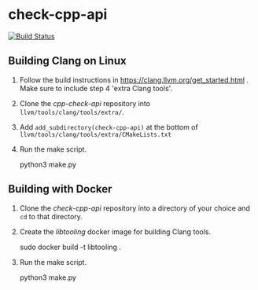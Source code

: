 # check-cpp-api

[![Build Status](https://travis-ci.com/phitsc/check-cpp-api.svg?token=RqqkynutptY9gpoo5YZP&branch=master)](https://travis-ci.com/phitsc/check-cpp-api)

## Building Clang on Linux

1. Follow the build instructions in https://clang.llvm.org/get_started.html . Make sure to include step 4 'extra Clang tools'.

2. Clone the *cpp-check-api* repository into `llvm/tools/clang/tools/extra/`.

3. Add `add_subdirectory(check-cpp-api)` at the bottom of `llvm/tools/clang/tools/extra/CMakeLists.txt`

4. Run the make script.

    python3 make.py


## Building with Docker

1. Clone the *check-cpp-api* repository into a directory of your choice and `cd` to that directory.

2. Create the *libtooling* docker image for building Clang tools.

    sudo docker build -t libtooling .

3. Run the make script.

    python3 make.py




